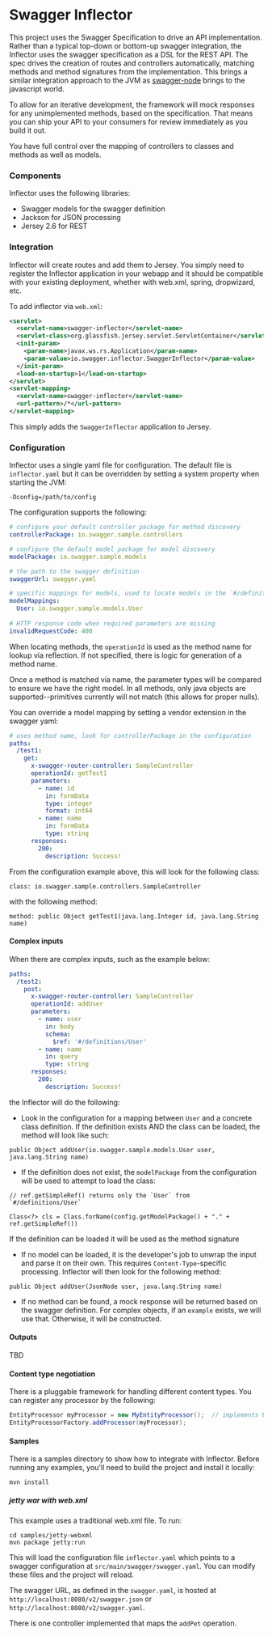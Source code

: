 # Swagger Inflector

This project uses the Swagger Specification to drive an API implementation.  Rather than a typical top-down or bottom-up swagger integration, the Inflector uses the swagger specification as a DSL for the REST API.  The spec drives the creation of routes and controllers automatically, matching methods and method signatures from the implementation.  This brings a similar integration approach to the JVM as [swagger-node](https://github.com/swagger-api/swagger-node) brings to the javascript world.

To allow for an iterative development, the framework will mock responses for any unimplemented methods, based on the specification.  That means you can ship your API to your consumers for review immediately as you build it out.

You have full control over the mapping of controllers to classes and methods as well as models.

### Components

Inflector uses the following libraries:

 - Swagger models for the swagger definition
 - Jackson for JSON processing
 - Jersey 2.6 for REST

### Integration

Inflector will create routes and add them to Jersey.  You simply need to register the Inflector application in your webapp and it should be compatible with your existing deployment, whether with web.xml, spring, dropwizard, etc.

To add inflector via `web.xml`:

```xml
<servlet>
  <servlet-name>swagger-inflector</servlet-name>
  <servlet-class>org.glassfish.jersey.servlet.ServletContainer</servlet-class>
  <init-param>
    <param-name>javax.ws.rs.Application</param-name>
    <param-value>io.swagger.inflector.SwaggerInflector</param-value>
  </init-param>
  <load-on-startup>1</load-on-startup>
</servlet>
<servlet-mapping>
  <servlet-name>swagger-inflector</servlet-name>
  <url-pattern>/*</url-pattern>
</servlet-mapping>
```

This simply adds the `SwaggerInflector` application to Jersey.

### Configuration

Inflector uses a single yaml file for configuration.  The default file is `inflector.yaml` but it can be overridden by setting a system property when starting the JVM:

```
-Dconfig=/path/to/config
```

The configuration supports the following:

```yaml
# configure your default controller package for method discovery
controllerPackage: io.swagger.sample.controllers

# configure the default model package for model discovery
modelPackage: io.swagger.sample.models

# the path to the swagger definition
swaggerUrl: swagger.yaml

# specific mappings for models, used to locate models in the `#/definitions/${model}`
modelMappings:
  User: io.swagger.sample.models.User
  
# HTTP response code when required parameters are missing
invalidRequestCode: 400
```

When locating methods, the `operationId` is used as the method name for lookup via reflection.  If not specified, there is logic for generation of a method name.

Once a method is matched via name, the parameter types will be compared to ensure we have the right model.  In all methods, only java objects are supported--primitives currently will not match (this allows for proper nulls).

You can override a model mapping by setting a vendor extension in the swagger yaml:

```yaml
# uses method name, look for controllerPackage in the configuration
paths:
  /test1:
    get:
      x-swagger-router-controller: SampleController
      operationId: getTest1
      parameters:
        - name: id
          in: formData
          type: integer
          format: int64
        - name: name
          in: formData
          type: string
      responses:
        200:
          description: Success!
```

From the configuration example above, this will look for the following class:

```
class: io.swagger.sample.controllers.SampleController
```

with the following method:

```
method: public Object getTest1(java.lang.Integer id, java.lang.String name)
```

#### Complex inputs

When there are complex inputs, such as the example below:

```yaml
paths:
  /test2:
    post:
      x-swagger-router-controller: SampleController
      operationId: addUser
      parameters:
        - name: user
          in: body
          schema:
            $ref: '#/definitions/User'
        - name: name
          in: query
          type: string
      responses:
        200:
          description: Success!
```

the Inflector will do the following:

 - Look in the configuration for a mapping between `User` and a concrete class definition.  If the definition exists AND the class can be loaded, the method will look like such:

 ```
 public Object addUser(io.swagger.sample.models.User user, java.lang.String name)
 ```

 - If the definition does not exist, the `modelPackage` from the configuration will be used to attempt to load the class:

 ```
 // ref.getSimpleRef() returns only the `User` from `#/definitions/User`

 Class<?> cls = Class.forName(config.getModelPackage() + "." + ref.getSimpleRef())
 ```

 If the definition can be loaded it will be used as the method signature

 - If no model can be loaded, it is the developer's job to unwrap the input and parse it on their own.  This requires `Content-Type`-specific processing.  Inflector will then look for the following method:

 ```
 public Object addUser(JsonNode user, java.lang.String name)
 ```

 - If no method can be found, a mock response will be returned based on the swagger definition.  For complex objects, if an `example` exists, we will use that.  Otherwise, it will be constructed.

#### Outputs

TBD

#### Content type negotiation

There is a pluggable framework for handling different content types.  You can register any processor by the following:

```java
EntityProcessor myProcessor = new MyEntityProcessor();  // implements EntityProcessor
EntityProcessorFactory.addProcessor(myProcessor);
```

#### Samples

There is a samples directory to show how to integrate with Inflector.  Before running any examples, you'll need to build the project and install it locally:

```
mvn install
```

##### jetty war with web.xml

This example uses a traditional web.xml file.  To run:

```
cd samples/jetty-webxml
mvn package jetty:run
```

This will load the configuration file `inflector.yaml` which points to a swagger configuration at `src/main/swagger/swagger.yaml`.  You can modify these files and the project will reload.

The swagger URL, as defined in the `swagger.yaml`, is hosted at `http://localhost:8080/v2/swagger.json` or `http://localhost:8080/v2/swagger.yaml`.

There is one controller implemented that maps the `addPet` operation.

